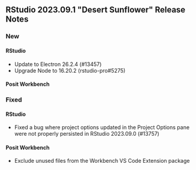 ## RStudio 2023.09.1 "Desert Sunflower" Release Notes

### New
#### RStudio
- Update to Electron 26.2.4 (#13457)
- Upgrade Node to 16.20.2 (rstudio-pro#5275)

#### Posit Workbench

### Fixed

#### RStudio
- Fixed a bug where project options updated in the Project Options pane were not properly persisted in RStudio 2023.09.0 (#13757)

#### Posit Workbench
- Exclude unused files from the Workbench VS Code Extension package

